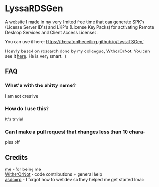 LyssaRDSGen
===========
A website I made in my very limited free time that can generate SPK's (License Server ID's) and LKP's (License Key Packs) for activating Remote Desktop Services and Client Access Licenses.  

You can use it here: https://thecatontheceiling.github.io/LyssaTSGen/

Heavily based on research done by my colleague, [WitherOrNot](https://github.com/WitherOrNot). You can see it [here](https://gist.github.com/WitherOrNot/c34c4c7b893e89ab849ce04e007d89a9). He is very smart. :)

FAQ
---
### What's with the shitty name?
I am not creative
### How do I use this?
It's trivial
### Can I make a pull request that changes less than 10 chara-
piss off

Credits
-------    
[me](https://github.com/thecatontheceiling) - for being me  
[WitherOrNot](https://github.com/WitherOrNot) - code contributions + general help     
[asdcorp](https://github.com/asdcorp) - I forgot how to webdev so they helped me get started lmao    


